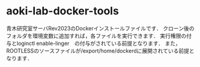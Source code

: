 # aoki-lab-docker-tools
青木研究室サーバRev2023のDockerインストールファイルです．
クローン後のフォルダを環境変数に追加すれば，各ファイルを実行できます．
実行権限の付与とloginctl enable-linger　の付与がされている前提となります．
また，ROOTLESSのソースファイルが/export/home/dockerdに展開されている前提となります．

